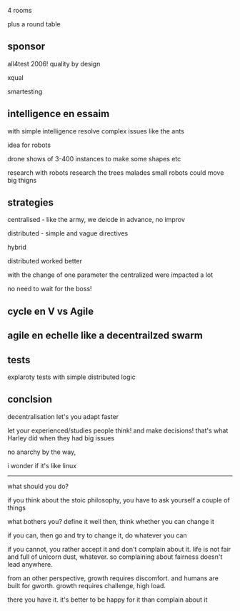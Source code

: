 4 rooms

plus a round table


## sponsor

all4test
2006!
quality by design


xqual

smartesting

## intelligence en essaim

with simple intelligence resolve complex issues
like the ants

idea for robots

drone shows of 3-400 instances to make some shapes etc

research with robots
research the trees malades
small robots could move big thigns

## strategies

centralised - like the army, we deicde in advance, no improv

distributed - simple and vague directives

hybrid

distributed worked better

with the change of one parameter the centralized were impacted a lot

no need to wait for the boss!


## cycle en V vs Agile

## agile en echelle like a decentrailzed swarm

## tests

explaroty tests with simple distributed logic


## conclsion

decentralisation let's you adapt faster

let your experienced/studies people think! and make decisions!
that's what Harley did when they had big issues

no anarchy by the way, 

i wonder if it's like linux


----------

what should you do?

if you think about the stoic philosophy, you have to ask yourself a couple of things

what bothers you? define it well
then, think whether you can change it

if you can, then go and try to change it, do whatever you can

if you cannot, you rather accept it and don't complain about it. life is not fair and full of unicorn dust, whatever. so complaining about fairness doesn't lead anywhere.

from an other perspective, growth requires discomfort. and humans are built for gworth. growth requires challenge, high load.

there you have it. it's better to be happy for it than complain about it
